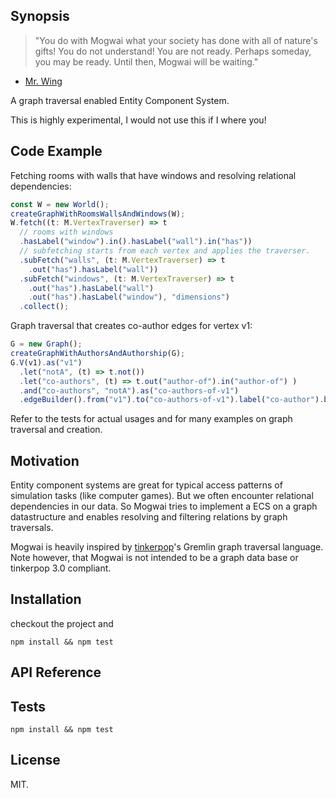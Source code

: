 ## Synopsis
> "You do with Mogwai what your society has done with all of nature's gifts! You do not understand! You are not ready. Perhaps someday, you may be ready. Until then, Mogwai will be waiting."
- [Mr. Wing](http://gremlins.wikia.com/wiki/Mr._Wing)

A graph traversal enabled Entity Component System.

This is highly experimental, I would not use this if I where you!

## Code Example
Fetching rooms with walls that have windows and resolving relational dependencies:
```javascript
const W = new World();
createGraphWithRoomsWallsAndWindows(W);
W.fetch((t: M.VertexTraverser) => t
  // rooms with windows
  .hasLabel("window").in().hasLabel("wall").in("has"))
  // subfetching starts from each vertex and applies the traverser.
  .subFetch("walls", (t: M.VertexTraverser) => t
    .out("has").hasLabel("wall"))
  .subFetch("windows", (t: M.VertexTraverser) => t
    .out("has").hasLabel("wall")
    .out("has").hasLabel("window"), "dimensions")
  .collect();
```
Graph traversal that creates co-author edges for vertex v1:
```javascript
G = new Graph();
createGraphWithAuthorsAndAuthorship(G);
G.V(v1).as("v1")
  .let("notA", (t) => t.not())
  .let("co-authors", (t) => t.out("author-of").in("author-of") )
  .and("co-authors", "notA").as("co-authors-of-v1")
  .edgeBuilder().from("v1").to("co-authors-of-v1").label("co-author").build();
```
Refer to the tests for actual usages and for many examples on graph traversal and creation.

## Motivation

Entity component systems are great for typical access patterns of simulation tasks (like computer games). But we often encounter relational dependencies in our data. So Mogwai tries to implement a ECS on a graph datastructure and enables resolving and filtering relations by graph traversals.

Mogwai is heavily inspired by [tinkerpop](http://tinkerpop.apache.org/)'s Gremlin graph traversal language. Note however, that Mogwai is not intended to be a graph data base or tinkerpop 3.0 compliant.

## Installation

checkout the project and
```
npm install && npm test
```

## API Reference



## Tests

```
npm install && npm test
```

## License

MIT.
